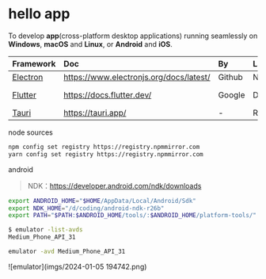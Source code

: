 # hello app

To develop **app**(cross-platform desktop applications) running seamlessly on **Windows**, **macOS** and **Linux**, or **Android** and **iOS**.

|Framework|Doc|By|Language|Engine|
|:--|:--|:--|:--|:--|
|[Electron](https://github.com/electron/electron)|<https://www.electronjs.org/docs/latest/>|Github|Node.js|Chromium|
|[Flutter](https://github.com/flutter/flutter)|<https://docs.flutter.dev/>|Google|Dart|Flutter engine|
|[Tauri](https://github.com/tauri-apps/tauri)|<https://tauri.app/>|-|Rust|WRY|

node sources

```sh
npm config set registry https://registry.npmmirror.com
yarn config set registry https://registry.npmmirror.com
```

android

> NDK：<https://developer.android.com/ndk/downloads>

```sh
export ANDROID_HOME="$HOME/AppData/Local/Android/Sdk"
export NDK_HOME="/d/coding/android-ndk-r26b"
export PATH="$PATH:$ANDROID_HOME/tools/:$ANDROID_HOME/platform-tools/"
```

```sh
$ emulator -list-avds
Medium_Phone_API_31
```

```sh
emulator -avd Medium_Phone_API_31
```

![emulator](imgs/2024-01-05 194742.png)
